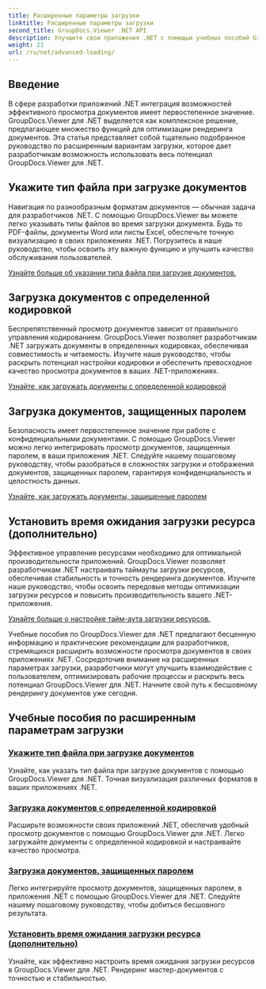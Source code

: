 ```yaml
---
title: Расширенные параметры загрузки
linktitle: Расширенные параметры загрузки
second_title: GroupDocs.Viewer .NET API
description: Улучшите свои приложения .NET с помощью учебных пособий GroupDocs.Viewer для .NET. Узнайте, как указывать типы файлов, управлять кодировками, загружать документы, защищенные паролем, и многое другое.
weight: 21
url: /ru/net/advanced-loading/
---
```

## Введение

В сфере разработки приложений .NET интеграция возможностей эффективного просмотра документов имеет первостепенное значение. GroupDocs.Viewer для .NET выделяется как комплексное решение, предлагающее множество функций для оптимизации рендеринга документов. Эта статья представляет собой тщательно подобранное руководство по расширенным вариантам загрузки, которое дает разработчикам возможность использовать весь потенциал GroupDocs.Viewer для .NET.

## Укажите тип файла при загрузке документов
Навигация по разнообразным форматам документов — обычная задача для разработчиков .NET. С помощью GroupDocs.Viewer вы можете легко указывать типы файлов во время загрузки документа. Будь то PDF-файлы, документы Word или листы Excel, обеспечьте точную визуализацию в своих приложениях .NET. Погрузитесь в наше руководство, чтобы освоить эту важную функцию и улучшить качество обслуживания пользователей.

[Узнайте больше об указании типа файла при загрузке документов.](./specify-file-type/)

## Загрузка документов с определенной кодировкой
Беспрепятственный просмотр документов зависит от правильного управления кодированием. GroupDocs.Viewer позволяет разработчикам .NET загружать документы в определенных кодировках, обеспечивая совместимость и читаемость. Изучите наше руководство, чтобы раскрыть потенциал настройки кодировки и обеспечить превосходное качество просмотра документов в ваших .NET-приложениях.

[Узнайте, как загружать документы с определенной кодировкой](./load-documents-encoding/)

## Загрузка документов, защищенных паролем
Безопасность имеет первостепенное значение при работе с конфиденциальными документами. С помощью GroupDocs.Viewer можно легко интегрировать просмотр документов, защищенных паролем, в ваши приложения .NET. Следуйте нашему пошаговому руководству, чтобы разобраться в сложностях загрузки и отображения документов, защищенных паролем, гарантируя конфиденциальность и целостность данных.

[Узнайте, как загружать документы, защищенные паролем](./load-password-protected-document/)

## Установить время ожидания загрузки ресурса (дополнительно)
Эффективное управление ресурсами необходимо для оптимальной производительности приложений. GroupDocs.Viewer позволяет разработчикам .NET настраивать таймауты загрузки ресурсов, обеспечивая стабильность и точность рендеринга документов. Изучите наше руководство, чтобы освоить передовые методы оптимизации загрузки ресурсов и повысить производительность вашего .NET-приложения.

[Узнайте больше о настройке тайм-аута загрузки ресурсов.](./set-resource-loading-timeout/)

Учебные пособия по GroupDocs.Viewer для .NET предлагают бесценную информацию и практические рекомендации для разработчиков, стремящихся расширить возможности просмотра документов в своих приложениях .NET. Сосредоточив внимание на расширенных параметрах загрузки, разработчики могут улучшить взаимодействие с пользователем, оптимизировать рабочие процессы и раскрыть весь потенциал GroupDocs.Viewer для .NET. Начните свой путь к бесшовному рендерингу документов уже сегодня.
## Учебные пособия по расширенным параметрам загрузки
### [Укажите тип файла при загрузке документов](./specify-file-type/)
Узнайте, как указать тип файла при загрузке документов с помощью GroupDocs.Viewer для .NET. Точная визуализация различных форматов в ваших приложениях .NET.
### [Загрузка документов с определенной кодировкой](./load-documents-encoding/)
Расширьте возможности своих приложений .NET, обеспечив удобный просмотр документов с помощью GroupDocs.Viewer для .NET. Легко загружайте документы с определенной кодировкой и настраивайте качество просмотра.
### [Загрузка документов, защищенных паролем](./load-password-protected-document/)
Легко интегрируйте просмотр документов, защищенных паролем, в приложения .NET с помощью GroupDocs.Viewer для .NET. Следуйте нашему пошаговому руководству, чтобы добиться бесшовного результата.
### [Установить время ожидания загрузки ресурса (дополнительно)](./set-resource-loading-timeout/)
Узнайте, как эффективно настроить время ожидания загрузки ресурсов в GroupDocs.Viewer для .NET. Рендеринг мастер-документов с точностью и стабильностью.